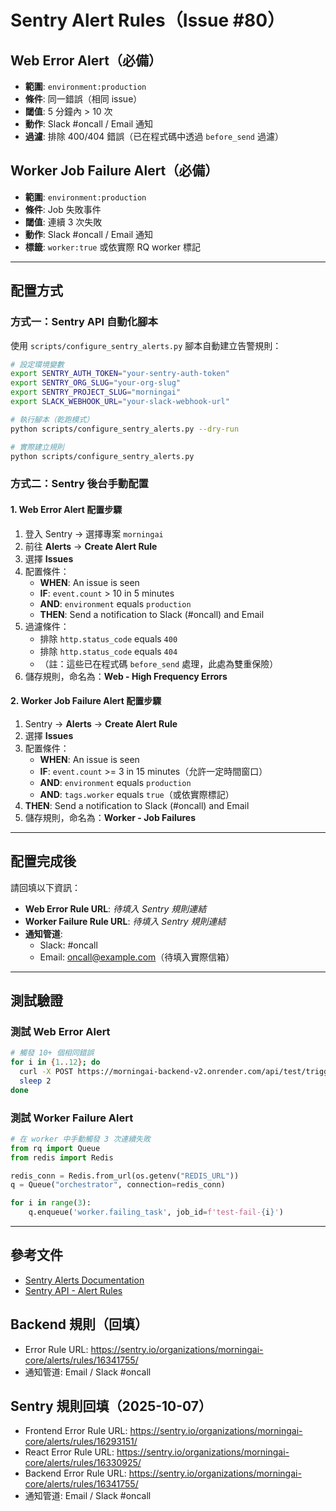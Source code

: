 # Sentry Alert Rules（Issue #80）

## Web Error Alert（必備）
- **範圍**: `environment:production`
- **條件**: 同一錯誤（相同 issue）
- **閾值**: 5 分鐘內 > 10 次
- **動作**: Slack #oncall / Email 通知
- **過濾**: 排除 400/404 錯誤（已在程式碼中透過 `before_send` 過濾）

## Worker Job Failure Alert（必備）
- **範圍**: `environment:production`
- **條件**: Job 失敗事件
- **閾值**: 連續 3 次失敗
- **動作**: Slack #oncall / Email 通知
- **標籤**: `worker:true` 或依實際 RQ worker 標記

---

## 配置方式

### 方式一：Sentry API 自動化腳本

使用 `scripts/configure_sentry_alerts.py` 腳本自動建立告警規則：

```bash
# 設定環境變數
export SENTRY_AUTH_TOKEN="your-sentry-auth-token"
export SENTRY_ORG_SLUG="your-org-slug"
export SENTRY_PROJECT_SLUG="morningai"
export SLACK_WEBHOOK_URL="your-slack-webhook-url"

# 執行腳本（乾跑模式）
python scripts/configure_sentry_alerts.py --dry-run

# 實際建立規則
python scripts/configure_sentry_alerts.py
```

### 方式二：Sentry 後台手動配置

#### 1. Web Error Alert 配置步驟

1. 登入 Sentry → 選擇專案 `morningai`
2. 前往 **Alerts** → **Create Alert Rule**
3. 選擇 **Issues**
4. 配置條件：
   - **WHEN**: An issue is seen
   - **IF**: `event.count` > 10 in 5 minutes
   - **AND**: `environment` equals `production`
   - **THEN**: Send a notification to Slack (#oncall) and Email
5. 過濾條件：
   - 排除 `http.status_code` equals `400`
   - 排除 `http.status_code` equals `404`
   - （註：這些已在程式碼 `before_send` 處理，此處為雙重保險）
6. 儲存規則，命名為：**Web - High Frequency Errors**

#### 2. Worker Job Failure Alert 配置步驟

1. Sentry → **Alerts** → **Create Alert Rule**
2. 選擇 **Issues**
3. 配置條件：
   - **WHEN**: An issue is seen
   - **IF**: `event.count` >= 3 in 15 minutes（允許一定時間窗口）
   - **AND**: `environment` equals `production`
   - **AND**: `tags.worker` equals `true`（或依實際標記）
4. **THEN**: Send a notification to Slack (#oncall) and Email
5. 儲存規則，命名為：**Worker - Job Failures**

---

## 配置完成後

請回填以下資訊：

- **Web Error Rule URL**: _待填入 Sentry 規則連結_
- **Worker Failure Rule URL**: _待填入 Sentry 規則連結_
- **通知管道**: 
  - Slack: #oncall
  - Email: oncall@example.com（待填入實際信箱）

---

## 測試驗證

### 測試 Web Error Alert

```bash
# 觸發 10+ 個相同錯誤
for i in {1..12}; do
  curl -X POST https://morningai-backend-v2.onrender.com/api/test/trigger-error
  sleep 2
done
```

### 測試 Worker Failure Alert

```python
# 在 worker 中手動觸發 3 次連續失敗
from rq import Queue
from redis import Redis

redis_conn = Redis.from_url(os.getenv("REDIS_URL"))
q = Queue("orchestrator", connection=redis_conn)

for i in range(3):
    q.enqueue('worker.failing_task', job_id=f'test-fail-{i}')
```

---

## 參考文件

- [Sentry Alerts Documentation](https://docs.sentry.io/product/alerts/)
- [Sentry API - Alert Rules](https://docs.sentry.io/api/alerts/)


## Backend 規則（回填）
- Error Rule URL: https://sentry.io/organizations/morningai-core/alerts/rules/16341755/
- 通知管道: Email / Slack #oncall


## Sentry 規則回填（2025-10-07）
- Frontend Error Rule URL: https://sentry.io/organizations/morningai-core/alerts/rules/16293151/
- React Error Rule URL:    https://sentry.io/organizations/morningai-core/alerts/rules/16330925/
- Backend Error Rule URL:  https://sentry.io/organizations/morningai-core/alerts/rules/16341755/
- 通知管道: Email / Slack #oncall

